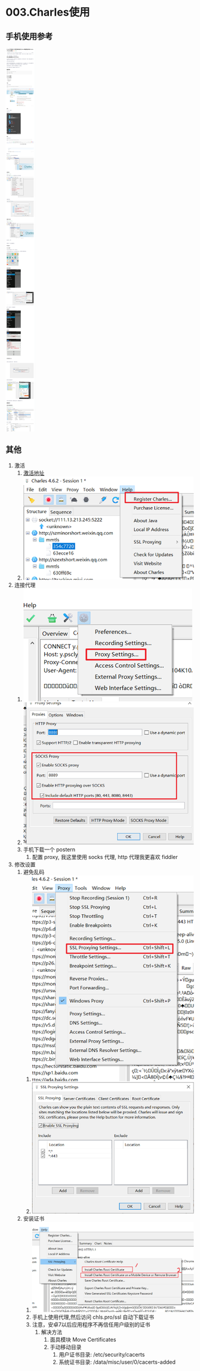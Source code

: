 # 003.Charles使用

## 手机使用参考

![](md-images/mk-2022-05-10-13-41-55.png)

## 其他

1. 激活
    1. [激活地址](https://www.zzzmode.com/mytools/charles/) 
    2. ![](md-images/mk-2022-05-10-13-34-30.png)
2. 连接代理
    1. ![](md-images/mk-2022-05-10-11-51-29.png)
    2. ![](md-images/mk-2022-05-10-11-51-42.png)
    3. 手机下载一个 postern 
        1. 配置 proxy, 我这里使用 socks 代理, http 代理我更喜欢 fiddler 
3. 修改设置
    1. 避免乱码
        1. ![](md-images/mk-2022-05-10-11-49-22.png)
        2. ![](md-images/mk-2022-05-10-11-49-46.png)
    2. 安装证书
        1. ![](md-images/mk-2022-05-10-11-50-28.png)
        2. 手机上使用代理,然后访问 chls.pro/ssl 自动下载证书
        3. 注意，安卓7以后应用程序不再信任用户级别的证书
            1. 解决方法
                1. 面具模块 Move Certificates 
                2. 手动移动目录
                    1. 用户证书目录: /etc/security/cacerts
                    2. 系统证书目录: /data/misc/user/0/cacerts-added

<CommentService/>
